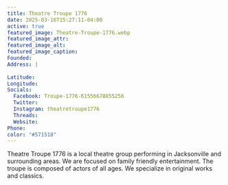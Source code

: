 ```yaml
---
title: Theatre Troupe 1776
date: 2025-03-16T15:27:11-04:00
active: true
featured_image: Theatre-Troupe-1776.webp
featured_image_attr: 
featured_image_alt: 
featured_image_caption: 
Founded: 
Address: |
    
Latitude: 
Longitude: 
Socials: 
  Facebook: Troupe-1776-61556678855256
  Twitter: 
  Instagram: theatretroupe1776
  Threads:
  Website: 
Phone: 	
color: "#571518"
---
```

Theatre Troupe 1776 is a local theatre group performing in Jacksonville and surrounding areas. We are focused on family friendly entertainment. The troupe is composed of actors of all ages. We specialize in original works and classics.